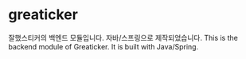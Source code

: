 # greaticker

잘했스티커의 백엔드 모듈입니다. 자바/스프링으로 제작되었습니다.
This is the backend module of Greaticker. It is built with Java/Spring.

